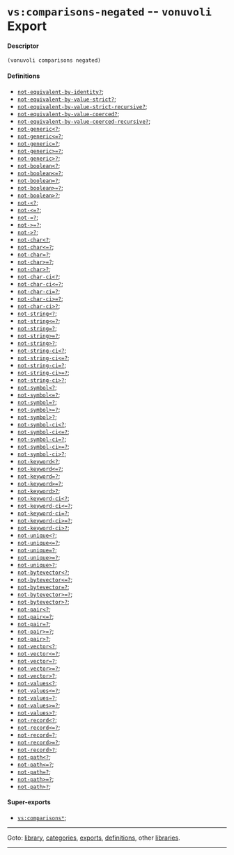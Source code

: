 

<a id='export__vonuvoli__vs_3a_comparisons-negated'></a>

# `vs:comparisons-negated` -- `vonuvoli` Export


<a id='export__vonuvoli__vs_3a_comparisons-negated__descriptor'></a>

#### Descriptor

````
(vonuvoli comparisons negated)
````


<a id='export__vonuvoli__vs_3a_comparisons-negated__definitions'></a>

#### Definitions

 * [`not-equivalent-by-identity?`](../../vonuvoli/definitions/not-equivalent-by-identity_3f.md#definition__vonuvoli__not-equivalent-by-identity_3f);
 * [`not-equivalent-by-value-strict?`](../../vonuvoli/definitions/not-equivalent-by-value-strict_3f.md#definition__vonuvoli__not-equivalent-by-value-strict_3f);
 * [`not-equivalent-by-value-strict-recursive?`](../../vonuvoli/definitions/not-equivalent-by-value-strict-recursive_3f.md#definition__vonuvoli__not-equivalent-by-value-strict-recursive_3f);
 * [`not-equivalent-by-value-coerced?`](../../vonuvoli/definitions/not-equivalent-by-value-coerced_3f.md#definition__vonuvoli__not-equivalent-by-value-coerced_3f);
 * [`not-equivalent-by-value-coerced-recursive?`](../../vonuvoli/definitions/not-equivalent-by-value-coerced-recursive_3f.md#definition__vonuvoli__not-equivalent-by-value-coerced-recursive_3f);
 * [`not-generic<?`](../../vonuvoli/definitions/not-generic_3c_3f.md#definition__vonuvoli__not-generic_3c_3f);
 * [`not-generic<=?`](../../vonuvoli/definitions/not-generic_3c_3d_3f.md#definition__vonuvoli__not-generic_3c_3d_3f);
 * [`not-generic=?`](../../vonuvoli/definitions/not-generic_3d_3f.md#definition__vonuvoli__not-generic_3d_3f);
 * [`not-generic>=?`](../../vonuvoli/definitions/not-generic_3e_3d_3f.md#definition__vonuvoli__not-generic_3e_3d_3f);
 * [`not-generic>?`](../../vonuvoli/definitions/not-generic_3e_3f.md#definition__vonuvoli__not-generic_3e_3f);
 * [`not-boolean<?`](../../vonuvoli/definitions/not-boolean_3c_3f.md#definition__vonuvoli__not-boolean_3c_3f);
 * [`not-boolean<=?`](../../vonuvoli/definitions/not-boolean_3c_3d_3f.md#definition__vonuvoli__not-boolean_3c_3d_3f);
 * [`not-boolean=?`](../../vonuvoli/definitions/not-boolean_3d_3f.md#definition__vonuvoli__not-boolean_3d_3f);
 * [`not-boolean>=?`](../../vonuvoli/definitions/not-boolean_3e_3d_3f.md#definition__vonuvoli__not-boolean_3e_3d_3f);
 * [`not-boolean>?`](../../vonuvoli/definitions/not-boolean_3e_3f.md#definition__vonuvoli__not-boolean_3e_3f);
 * [`not-<?`](../../vonuvoli/definitions/not-_3c_3f.md#definition__vonuvoli__not-_3c_3f);
 * [`not-<=?`](../../vonuvoli/definitions/not-_3c_3d_3f.md#definition__vonuvoli__not-_3c_3d_3f);
 * [`not-=?`](../../vonuvoli/definitions/not-_3d_3f.md#definition__vonuvoli__not-_3d_3f);
 * [`not->=?`](../../vonuvoli/definitions/not-_3e_3d_3f.md#definition__vonuvoli__not-_3e_3d_3f);
 * [`not->?`](../../vonuvoli/definitions/not-_3e_3f.md#definition__vonuvoli__not-_3e_3f);
 * [`not-char<?`](../../vonuvoli/definitions/not-char_3c_3f.md#definition__vonuvoli__not-char_3c_3f);
 * [`not-char<=?`](../../vonuvoli/definitions/not-char_3c_3d_3f.md#definition__vonuvoli__not-char_3c_3d_3f);
 * [`not-char=?`](../../vonuvoli/definitions/not-char_3d_3f.md#definition__vonuvoli__not-char_3d_3f);
 * [`not-char>=?`](../../vonuvoli/definitions/not-char_3e_3d_3f.md#definition__vonuvoli__not-char_3e_3d_3f);
 * [`not-char>?`](../../vonuvoli/definitions/not-char_3e_3f.md#definition__vonuvoli__not-char_3e_3f);
 * [`not-char-ci<?`](../../vonuvoli/definitions/not-char-ci_3c_3f.md#definition__vonuvoli__not-char-ci_3c_3f);
 * [`not-char-ci<=?`](../../vonuvoli/definitions/not-char-ci_3c_3d_3f.md#definition__vonuvoli__not-char-ci_3c_3d_3f);
 * [`not-char-ci=?`](../../vonuvoli/definitions/not-char-ci_3d_3f.md#definition__vonuvoli__not-char-ci_3d_3f);
 * [`not-char-ci>=?`](../../vonuvoli/definitions/not-char-ci_3e_3d_3f.md#definition__vonuvoli__not-char-ci_3e_3d_3f);
 * [`not-char-ci>?`](../../vonuvoli/definitions/not-char-ci_3e_3f.md#definition__vonuvoli__not-char-ci_3e_3f);
 * [`not-string<?`](../../vonuvoli/definitions/not-string_3c_3f.md#definition__vonuvoli__not-string_3c_3f);
 * [`not-string<=?`](../../vonuvoli/definitions/not-string_3c_3d_3f.md#definition__vonuvoli__not-string_3c_3d_3f);
 * [`not-string=?`](../../vonuvoli/definitions/not-string_3d_3f.md#definition__vonuvoli__not-string_3d_3f);
 * [`not-string>=?`](../../vonuvoli/definitions/not-string_3e_3d_3f.md#definition__vonuvoli__not-string_3e_3d_3f);
 * [`not-string>?`](../../vonuvoli/definitions/not-string_3e_3f.md#definition__vonuvoli__not-string_3e_3f);
 * [`not-string-ci<?`](../../vonuvoli/definitions/not-string-ci_3c_3f.md#definition__vonuvoli__not-string-ci_3c_3f);
 * [`not-string-ci<=?`](../../vonuvoli/definitions/not-string-ci_3c_3d_3f.md#definition__vonuvoli__not-string-ci_3c_3d_3f);
 * [`not-string-ci=?`](../../vonuvoli/definitions/not-string-ci_3d_3f.md#definition__vonuvoli__not-string-ci_3d_3f);
 * [`not-string-ci>=?`](../../vonuvoli/definitions/not-string-ci_3e_3d_3f.md#definition__vonuvoli__not-string-ci_3e_3d_3f);
 * [`not-string-ci>?`](../../vonuvoli/definitions/not-string-ci_3e_3f.md#definition__vonuvoli__not-string-ci_3e_3f);
 * [`not-symbol<?`](../../vonuvoli/definitions/not-symbol_3c_3f.md#definition__vonuvoli__not-symbol_3c_3f);
 * [`not-symbol<=?`](../../vonuvoli/definitions/not-symbol_3c_3d_3f.md#definition__vonuvoli__not-symbol_3c_3d_3f);
 * [`not-symbol=?`](../../vonuvoli/definitions/not-symbol_3d_3f.md#definition__vonuvoli__not-symbol_3d_3f);
 * [`not-symbol>=?`](../../vonuvoli/definitions/not-symbol_3e_3d_3f.md#definition__vonuvoli__not-symbol_3e_3d_3f);
 * [`not-symbol>?`](../../vonuvoli/definitions/not-symbol_3e_3f.md#definition__vonuvoli__not-symbol_3e_3f);
 * [`not-symbol-ci<?`](../../vonuvoli/definitions/not-symbol-ci_3c_3f.md#definition__vonuvoli__not-symbol-ci_3c_3f);
 * [`not-symbol-ci<=?`](../../vonuvoli/definitions/not-symbol-ci_3c_3d_3f.md#definition__vonuvoli__not-symbol-ci_3c_3d_3f);
 * [`not-symbol-ci=?`](../../vonuvoli/definitions/not-symbol-ci_3d_3f.md#definition__vonuvoli__not-symbol-ci_3d_3f);
 * [`not-symbol-ci>=?`](../../vonuvoli/definitions/not-symbol-ci_3e_3d_3f.md#definition__vonuvoli__not-symbol-ci_3e_3d_3f);
 * [`not-symbol-ci>?`](../../vonuvoli/definitions/not-symbol-ci_3e_3f.md#definition__vonuvoli__not-symbol-ci_3e_3f);
 * [`not-keyword<?`](../../vonuvoli/definitions/not-keyword_3c_3f.md#definition__vonuvoli__not-keyword_3c_3f);
 * [`not-keyword<=?`](../../vonuvoli/definitions/not-keyword_3c_3d_3f.md#definition__vonuvoli__not-keyword_3c_3d_3f);
 * [`not-keyword=?`](../../vonuvoli/definitions/not-keyword_3d_3f.md#definition__vonuvoli__not-keyword_3d_3f);
 * [`not-keyword>=?`](../../vonuvoli/definitions/not-keyword_3e_3d_3f.md#definition__vonuvoli__not-keyword_3e_3d_3f);
 * [`not-keyword>?`](../../vonuvoli/definitions/not-keyword_3e_3f.md#definition__vonuvoli__not-keyword_3e_3f);
 * [`not-keyword-ci<?`](../../vonuvoli/definitions/not-keyword-ci_3c_3f.md#definition__vonuvoli__not-keyword-ci_3c_3f);
 * [`not-keyword-ci<=?`](../../vonuvoli/definitions/not-keyword-ci_3c_3d_3f.md#definition__vonuvoli__not-keyword-ci_3c_3d_3f);
 * [`not-keyword-ci=?`](../../vonuvoli/definitions/not-keyword-ci_3d_3f.md#definition__vonuvoli__not-keyword-ci_3d_3f);
 * [`not-keyword-ci>=?`](../../vonuvoli/definitions/not-keyword-ci_3e_3d_3f.md#definition__vonuvoli__not-keyword-ci_3e_3d_3f);
 * [`not-keyword-ci>?`](../../vonuvoli/definitions/not-keyword-ci_3e_3f.md#definition__vonuvoli__not-keyword-ci_3e_3f);
 * [`not-unique<?`](../../vonuvoli/definitions/not-unique_3c_3f.md#definition__vonuvoli__not-unique_3c_3f);
 * [`not-unique<=?`](../../vonuvoli/definitions/not-unique_3c_3d_3f.md#definition__vonuvoli__not-unique_3c_3d_3f);
 * [`not-unique=?`](../../vonuvoli/definitions/not-unique_3d_3f.md#definition__vonuvoli__not-unique_3d_3f);
 * [`not-unique>=?`](../../vonuvoli/definitions/not-unique_3e_3d_3f.md#definition__vonuvoli__not-unique_3e_3d_3f);
 * [`not-unique>?`](../../vonuvoli/definitions/not-unique_3e_3f.md#definition__vonuvoli__not-unique_3e_3f);
 * [`not-bytevector<?`](../../vonuvoli/definitions/not-bytevector_3c_3f.md#definition__vonuvoli__not-bytevector_3c_3f);
 * [`not-bytevector<=?`](../../vonuvoli/definitions/not-bytevector_3c_3d_3f.md#definition__vonuvoli__not-bytevector_3c_3d_3f);
 * [`not-bytevector=?`](../../vonuvoli/definitions/not-bytevector_3d_3f.md#definition__vonuvoli__not-bytevector_3d_3f);
 * [`not-bytevector>=?`](../../vonuvoli/definitions/not-bytevector_3e_3d_3f.md#definition__vonuvoli__not-bytevector_3e_3d_3f);
 * [`not-bytevector>?`](../../vonuvoli/definitions/not-bytevector_3e_3f.md#definition__vonuvoli__not-bytevector_3e_3f);
 * [`not-pair<?`](../../vonuvoli/definitions/not-pair_3c_3f.md#definition__vonuvoli__not-pair_3c_3f);
 * [`not-pair<=?`](../../vonuvoli/definitions/not-pair_3c_3d_3f.md#definition__vonuvoli__not-pair_3c_3d_3f);
 * [`not-pair=?`](../../vonuvoli/definitions/not-pair_3d_3f.md#definition__vonuvoli__not-pair_3d_3f);
 * [`not-pair>=?`](../../vonuvoli/definitions/not-pair_3e_3d_3f.md#definition__vonuvoli__not-pair_3e_3d_3f);
 * [`not-pair>?`](../../vonuvoli/definitions/not-pair_3e_3f.md#definition__vonuvoli__not-pair_3e_3f);
 * [`not-vector<?`](../../vonuvoli/definitions/not-vector_3c_3f.md#definition__vonuvoli__not-vector_3c_3f);
 * [`not-vector<=?`](../../vonuvoli/definitions/not-vector_3c_3d_3f.md#definition__vonuvoli__not-vector_3c_3d_3f);
 * [`not-vector=?`](../../vonuvoli/definitions/not-vector_3d_3f.md#definition__vonuvoli__not-vector_3d_3f);
 * [`not-vector>=?`](../../vonuvoli/definitions/not-vector_3e_3d_3f.md#definition__vonuvoli__not-vector_3e_3d_3f);
 * [`not-vector>?`](../../vonuvoli/definitions/not-vector_3e_3f.md#definition__vonuvoli__not-vector_3e_3f);
 * [`not-values<?`](../../vonuvoli/definitions/not-values_3c_3f.md#definition__vonuvoli__not-values_3c_3f);
 * [`not-values<=?`](../../vonuvoli/definitions/not-values_3c_3d_3f.md#definition__vonuvoli__not-values_3c_3d_3f);
 * [`not-values=?`](../../vonuvoli/definitions/not-values_3d_3f.md#definition__vonuvoli__not-values_3d_3f);
 * [`not-values>=?`](../../vonuvoli/definitions/not-values_3e_3d_3f.md#definition__vonuvoli__not-values_3e_3d_3f);
 * [`not-values>?`](../../vonuvoli/definitions/not-values_3e_3f.md#definition__vonuvoli__not-values_3e_3f);
 * [`not-record<?`](../../vonuvoli/definitions/not-record_3c_3f.md#definition__vonuvoli__not-record_3c_3f);
 * [`not-record<=?`](../../vonuvoli/definitions/not-record_3c_3d_3f.md#definition__vonuvoli__not-record_3c_3d_3f);
 * [`not-record=?`](../../vonuvoli/definitions/not-record_3d_3f.md#definition__vonuvoli__not-record_3d_3f);
 * [`not-record>=?`](../../vonuvoli/definitions/not-record_3e_3d_3f.md#definition__vonuvoli__not-record_3e_3d_3f);
 * [`not-record>?`](../../vonuvoli/definitions/not-record_3e_3f.md#definition__vonuvoli__not-record_3e_3f);
 * [`not-path<?`](../../vonuvoli/definitions/not-path_3c_3f.md#definition__vonuvoli__not-path_3c_3f);
 * [`not-path<=?`](../../vonuvoli/definitions/not-path_3c_3d_3f.md#definition__vonuvoli__not-path_3c_3d_3f);
 * [`not-path=?`](../../vonuvoli/definitions/not-path_3d_3f.md#definition__vonuvoli__not-path_3d_3f);
 * [`not-path>=?`](../../vonuvoli/definitions/not-path_3e_3d_3f.md#definition__vonuvoli__not-path_3e_3d_3f);
 * [`not-path>?`](../../vonuvoli/definitions/not-path_3e_3f.md#definition__vonuvoli__not-path_3e_3f);


<a id='export__vonuvoli__vs_3a_comparisons-negated__super-exports'></a>

#### Super-exports

 * [`vs:comparisons*`](../../vonuvoli/exports/vs_3a_comparisons_2a.md#export__vonuvoli__vs_3a_comparisons_2a);

----

Goto: [library](../../vonuvoli/_index.md#library__vonuvoli), [categories](../../vonuvoli/categories/_index.md#toc__vonuvoli__categories), [exports](../../vonuvoli/exports/_index.md#toc__vonuvoli__exports), [definitions](../../vonuvoli/definitions/_index.md#toc__vonuvoli__definitions), other [libraries](../../_libraries.md#toc__libraries).

----

